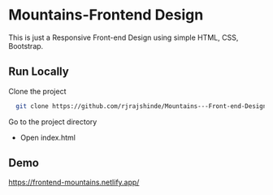 
# Mountains-Frontend Design


This is just a Responsive Front-end Design using simple HTML, CSS, Bootstrap.
## Run Locally

Clone the project

```bash
  git clone https://github.com/rjrajshinde/Mountains---Front-end-Design.git
```

Go to the project directory

- Open index.html

## Demo

https://frontend-mountains.netlify.app/

